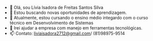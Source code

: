- 👋 Olá, sou Lívia Isadora de Freitas Santos Silva
- 👀 Estou buscando novas oportunidades de aprendizagem.
- 🌱 Atualmente, estou cursando o ensino médio integardo com o curso técnico em Desenvolvimento de Sistemas
- 💞️ Irei ajudar a empresa com manejo em ferramentas tecnológicas.
- 📫 Contato: liviaisadora2712@gmail.com/ (81)98975-9514

<!---
liviaisadora27/liviaisadora27 is a ✨ special ✨ repository because its `README.md` (this file) appears on your GitHub profile.
You can click the Preview link to take a look at your changes.
--->
